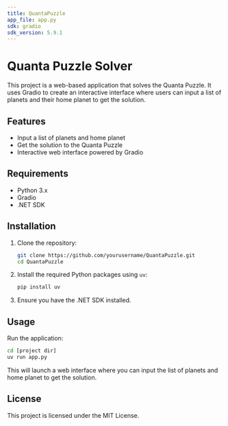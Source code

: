 ```yaml
---
title: QuantaPuzzle
app_file: app.py
sdk: gradio
sdk_version: 5.9.1
---
```

# Quanta Puzzle Solver

This project is a web-based application that solves the Quanta Puzzle. It uses Gradio to create an interactive interface where users can input a list of planets and their home planet to get the solution.

## Features

- Input a list of planets and home planet
- Get the solution to the Quanta Puzzle
- Interactive web interface powered by Gradio

## Requirements

- Python 3.x
- Gradio
- .NET SDK

## Installation

1. Clone the repository:
    ```sh
    git clone https://github.com/yourusername/QuantaPuzzle.git
    cd QuantaPuzzle
    ```

2. Install the required Python packages using `uv`:
    ```sh
    pip install uv
    ```

3. Ensure you have the .NET SDK installed.

## Usage

Run the application:
```sh
cd [project dir]
uv run app.py
```

This will launch a web interface where you can input the list of planets and home planet to get the solution.

## License

This project is licensed under the MIT License.
